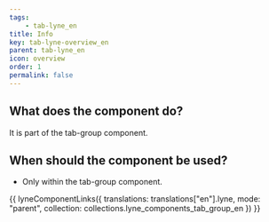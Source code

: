 ```yaml
---
tags: 
    - tab-lyne_en
title: Info
key: tab-lyne-overview_en
parent: tab-lyne_en
icon: overview
order: 1
permalink: false
---
```


## What does the component do?
It is part of the tab-group component.

## When should the component be used?
* Only within the tab-group component.

{{ lyneComponentLinks({
  translations: translations["en"].lyne,
  mode: "parent",
  collection: collections.lyne_components_tab_group_en
}) }}
